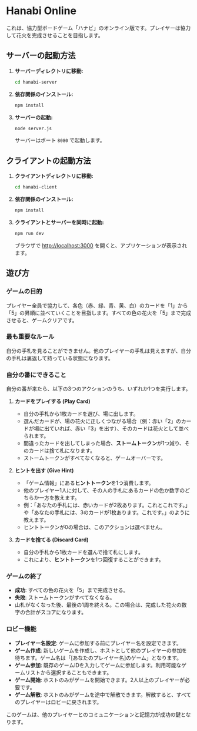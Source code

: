 # Hanabi Online

これは、協力型ボードゲーム「ハナビ」のオンライン版です。プレイヤーは協力して花火を完成させることを目指します。

## サーバーの起動方法

1.  **サーバーディレクトリに移動:**

    ```bash
    cd hanabi-server
    ```

2.  **依存関係のインストール:**

    ```bash
    npm install
    ```

3.  **サーバーの起動:**

    ```bash
    node server.js
    ```

    サーバーはポート `8080` で起動します。

## クライアントの起動方法

1.  **クライアントディレクトリに移動:**

    ```bash
    cd hanabi-client
    ```

2.  **依存関係のインストール:**

    ```bash
    npm install
    ```

3.  **クライアントとサーバーを同時に起動:**

    ```bash
    npm run dev
    ```

    ブラウザで [http://localhost:3000](http://localhost:3000) を開くと、アプリケーションが表示されます。

## 遊び方

### ゲームの目的

プレイヤー全員で協力して、各色（赤、緑、青、黄、白）のカードを「1」から「5」の昇順に並べていくことを目指します。すべての色の花火を「5」まで完成させると、ゲームクリアです。

### 最も重要なルール

自分の手札を見ることができません。他のプレイヤーの手札は見えますが、自分の手札は裏返して持っている状態になります。

### 自分の番にできること

自分の番が来たら、以下の3つのアクションのうち、いずれか1つを実行します。

1.  **カードをプレイする (Play Card)**
    *   自分の手札から1枚カードを選び、場に出します。
    *   選んだカードが、場の花火に正しくつながる場合（例：赤い「2」のカードが場に出ていれば、赤い「3」を出す）、そのカードは花火として並べられます。
    *   間違ったカードを出してしまった場合、**ストームトークン**が1つ減り、そのカードは捨て札になります。
    *   ストームトークンがすべてなくなると、ゲームオーバーです。

2.  **ヒントを出す (Give Hint)**
    *   「ゲーム情報」にある**ヒントトークン**を1つ消費します。
    *   他のプレイヤー1人に対して、その人の手札にあるカードの色か数字のどちらか一方を教えます。
    *   例：「あなたの手札には、赤いカードが2枚あります。これとこれです。」や「あなたの手札には、3のカードが1枚あります。これです。」のように教えます。
    *   ヒントトークンが0の場合は、このアクションは選べません。

3.  **カードを捨てる (Discard Card)**
    *   自分の手札から1枚カードを選んで捨て札にします。
    *   これにより、**ヒントトークン**を1つ回復することができます。

### ゲームの終了

*   **成功**: すべての色の花火を「5」まで完成させる。
*   **失敗**: ストームトークンがすべてなくなる。
*   山札がなくなった後、最後の1周を終える。この場合は、完成した花火の数字の合計がスコアになります。

### ロビー機能

*   **プレイヤー名設定**: ゲームに参加する前にプレイヤー名を設定できます。
*   **ゲーム作成**: 新しいゲームを作成し、ホストとして他のプレイヤーの参加を待ちます。ゲーム名は「[あなたのプレイヤー名]のゲーム」となります。
*   **ゲーム参加**: 既存のゲームIDを入力してゲームに参加します。利用可能なゲームリストから選択することもできます。
*   **ゲーム開始**: ホストのみがゲームを開始できます。2人以上のプレイヤーが必要です。
*   **ゲーム解散**: ホストのみがゲームを途中で解散できます。解散すると、すべてのプレイヤーはロビーに戻されます。

このゲームは、他のプレイヤーとのコミュニケーションと記憶力が成功の鍵となります。
